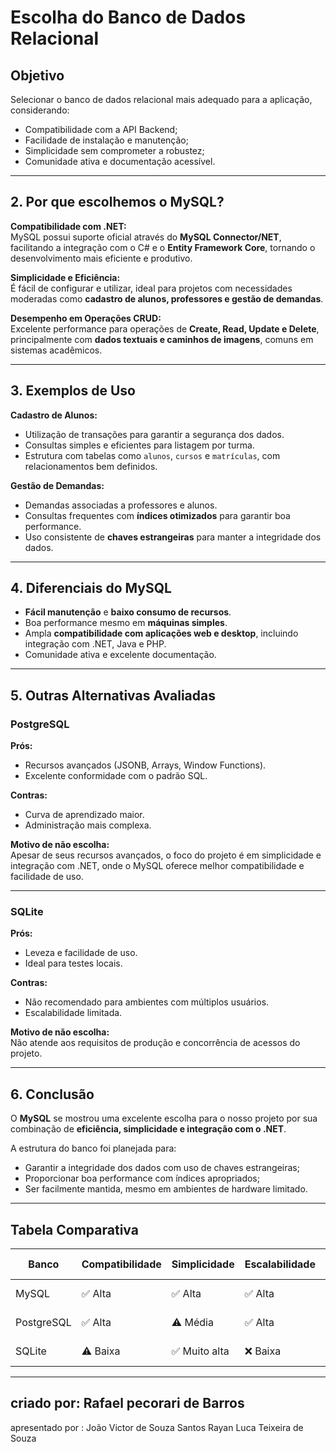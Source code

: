 # Escolha do Banco de Dados Relacional

## Objetivo

Selecionar o banco de dados relacional mais adequado para a aplicação, considerando:

- Compatibilidade com a API Backend;
- Facilidade de instalação e manutenção;
- Simplicidade sem comprometer a robustez;
- Comunidade ativa e documentação acessível.

---

## 2. Por que escolhemos o MySQL?

**Compatibilidade com .NET:**  
MySQL possui suporte oficial através do **MySQL Connector/NET**, facilitando a integração com o C# e o **Entity Framework Core**, tornando o desenvolvimento mais eficiente e produtivo.

**Simplicidade e Eficiência:**  
É fácil de configurar e utilizar, ideal para projetos com necessidades moderadas como **cadastro de alunos, professores e gestão de demandas**.  

**Desempenho em Operações CRUD:**  
Excelente performance para operações de **Create, Read, Update e Delete**, principalmente com **dados textuais e caminhos de imagens**, comuns em sistemas acadêmicos.

---

## 3. Exemplos de Uso

**Cadastro de Alunos:**

- Utilização de transações para garantir a segurança dos dados.
- Consultas simples e eficientes para listagem por turma.
- Estrutura com tabelas como `alunos`, `cursos` e `matrículas`, com relacionamentos bem definidos.

**Gestão de Demandas:**

- Demandas associadas a professores e alunos.
- Consultas frequentes com **índices otimizados** para garantir boa performance.
- Uso consistente de **chaves estrangeiras** para manter a integridade dos dados.

---

## 4. Diferenciais do MySQL

- **Fácil manutenção** e **baixo consumo de recursos**.
- Boa performance mesmo em **máquinas simples**.
- Ampla **compatibilidade com aplicações web e desktop**, incluindo integração com .NET, Java e PHP.
- Comunidade ativa e excelente documentação.

---

## 5. Outras Alternativas Avaliadas

### PostgreSQL

**Prós:**

- Recursos avançados (JSONB, Arrays, Window Functions).
- Excelente conformidade com o padrão SQL.

**Contras:**

- Curva de aprendizado maior.
- Administração mais complexa.

**Motivo de não escolha:**  
Apesar de seus recursos avançados, o foco do projeto é em simplicidade e integração com .NET, onde o MySQL oferece melhor compatibilidade e facilidade de uso.

---

### SQLite

**Prós:**

- Leveza e facilidade de uso.
- Ideal para testes locais.

**Contras:**

- Não recomendado para ambientes com múltiplos usuários.
- Escalabilidade limitada.

**Motivo de não escolha:**  
Não atende aos requisitos de produção e concorrência de acessos do projeto.

---

## 6. Conclusão

O **MySQL** se mostrou uma excelente escolha para o nosso projeto por sua combinação de **eficiência, simplicidade e integração com o .NET**.

A estrutura do banco foi planejada para:

- Garantir a integridade dos dados com uso de chaves estrangeiras;
- Proporcionar boa performance com índices apropriados;
- Ser facilmente mantida, mesmo em ambientes de hardware limitado.

---

## Tabela Comparativa

| Banco      | Compatibilidade | Simplicidade | Escalabilidade | Recursos Avançados | Integração com .NET | Escolhido |
|------------|------------------|---------------|------------------|----------------------|-----------------------|-----------|
| MySQL      | ✅ Alta           | ✅ Alta        | ✅ Alta           | ⚠️ Média             | ✅ Excelente           | ✅ Sim     |
| PostgreSQL | ✅ Alta           | ⚠️ Média       | ✅ Alta           | ✅ Excelente         | ⚠️ Boa                 | ❌ Não     |
| SQLite     | ⚠️ Baixa          | ✅ Muito alta  | ❌ Baixa          | ⚠️ Limitado          | ⚠️ Limitada            | ❌ Não     |

---
criado por: Rafael pecorari de Barros
---
apresentado por : João Victor de Souza Santos
                  Rayan Luca Teixeira de Souza

